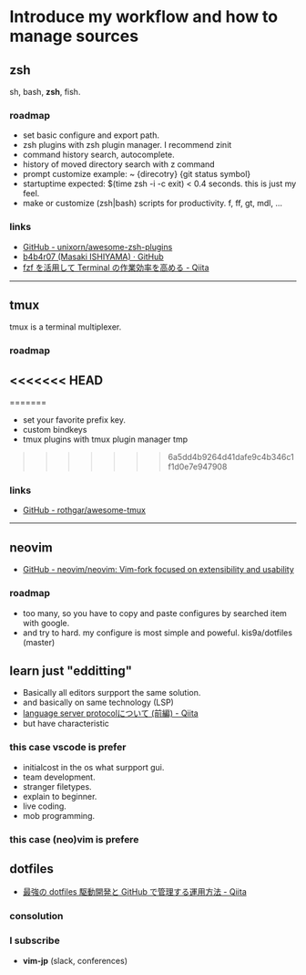 # Introduce my workflow and how to manage sources

## zsh<!--{{{-->

sh, bash, **zsh**, fish.

### roadmap

- set basic configure and export path.
- zsh plugins with zsh plugin manager. I recommend zinit
- command history search, autocomplete.
- history of moved directory search with z command
- prompt customize example: ~ {direcotry} {git status symbol}
- startuptime expected: $(time zsh -i -c exit) < 0.4 seconds. this is just my feel.
- make or customize (zsh|bash) scripts for productivity. f, ff, gt, mdl, ...

### links

- [GitHub - unixorn/awesome-zsh-plugins](https://github.com/unixorn/awesome-zsh-plugins)
- [b4b4r07 (Masaki ISHIYAMA) · GitHub](https://github.com/b4b4r07)
- [fzf を活用して Terminal の作業効率を高める - Qiita](https://qiita.com/kamykn/items/aa9920f07487559c0c7e)

---

<!--}}}-->

## tmux<!--{{{-->

tmux is a terminal multiplexer.

### roadmap

<<<<<<< HEAD
-
=======
- set your favorite prefix key.
- custom bindkeys
- tmux plugins with tmux plugin manager tmp
>>>>>>> 6a5dd4b9264d41dafe9c4b346c1f1d0e7e947908

### links

- [GitHub - rothgar/awesome-tmux](https://github.com/rothgar/awesome-tmux)

---

<!--}}}-->

## neovim<!--{{{-->

- [GitHub - neovim/neovim: Vim-fork focused on extensibility and usability](https://github.com/neovim/neovim)

### roadmap

- too many, so you have to copy and paste configures by searched item with google.
- and try to hard. my configure is most simple and poweful. kis9a/dotfiles (master)


<!--}}}-->

## learn just "edditting"

- Basically all editors surpport the same solution.
- and basically on same technology (LSP)
- [language server protocolについて (前編) - Qiita](https://qiita.com/atsushieno/items/ce31df9bd88e98eec5c4)
- but have characteristic

### this case vscode is prefer

- initialcost in the os what surpport gui.
- team development.
- stranger filetypes.
- explain to beginner.
- live coding.
- mob programming.

### this case (neo)vim is prefere

## dotfiles


- [最強の dotfiles 駆動開発と GitHub で管理する運用方法 - Qiita](https://qiita.com/b4b4r07/items/b70178e021bef12cd4a2)

### consolution


### I subscribe

- **vim-jp** (slack, conferences)

